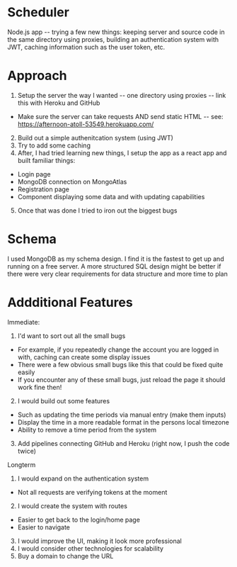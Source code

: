 # Scheduler
Node.js app -- trying a few new things: keeping server and source code in the same directory using proxies, building an authentication system with JWT, caching information such as the user token, etc.


# Approach
1. Setup the server the way I wanted -- one directory using proxies -- link this with Heroku and GitHub
  - Make sure the server can take requests AND send static HTML -- see: https://afternoon-atoll-53549.herokuapp.com/
2. Build out a simple authenitcation system (using JWT)
3. Try to add some caching
4. After, I had tried learning new things, I setup the app as a react app and built familiar things:
  - Login page
  - MongoDB connection on MongoAtlas
  - Registration page
  - Component displaying some data and with updating capabilities
5. Once that was done I tried to iron out the biggest bugs

# Schema
I used MongoDB as my schema design. I find it is the fastest to get up and running on a free server. A more structured SQL design might be better if there were very clear requirements for data structure and more time to plan

# Addditional Features
Immediate:
1. I'd want to sort out all the small bugs
  - For example, if you repeatedly change the account you are logged in with, caching can create some display issues
  - There were a few obvious small bugs like this that could be fixed quite easily
  - If you encounter any of these small bugs, just reload the page it should work fine then!
2. I would build out some features
  - Such as updating the time periods via manual entry (make them inputs)
  - Display the time in a more readable format in the persons local timezone
  - Ability to remove a time period from the system
3. Add pipelines connecting GitHub and Heroku (right now, I push the code twice)

Longterm
1. I would expand on the authentication system
  - Not all requests are verifying tokens at the moment
2. I would create the system with routes
  - Easier to get back to the login/home page
  - Easier to navigate
3. I would improve the UI, making it look more professional
4. I would consider other technologies for scalability
5. Buy a domain to change the URL
